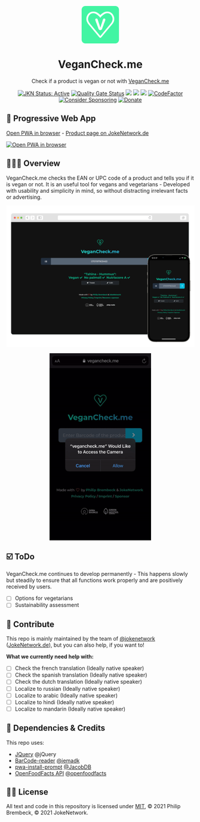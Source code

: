 <p align="center">
 <img width="100px" src="img/hero_icon.png" align="center" alt="VeganCheck Logo">
 <h1 align="center">VeganCheck.me</h1>
 <p align="center">Check if a product is vegan or not with <a href="https://vegancheck.me">VeganCheck.me</a></p>
</p>
  <p align="center">
	<a href="https://jokenetwork.de/badges"><img alt="JKN Status: Active" src="https://jokenetwork.de/assets/img/gitstatus/active.svg"></a>
	<a href="https://sonarcloud.io/summary/new_code?id=JokeNetwork_vegancheck.me"><img alt="Quality Gate Status" src="https://sonarcloud.io/api/project_badges/measure?project=JokeNetwork_vegancheck.me&metric=alert_status"></a>
  <a href="https://app.fossa.com/projects/git%2Bgithub.com%2Fphilipbrembeck%2Fvegancheck.me?ref=badge_shield" alt="FOSSA Status"><img src="https://app.fossa.com/api/projects/git%2Bgithub.com%2Fphilipbrembeck%2Fvegancheck.me.svg?type=shield"></a>
	<a href="https://www.codacy.com/gh/philipbrembeck/vegancheck.me/dashboard?utm_source=github.com&amp;utm_medium=referral&amp;utm_content=philipbrembeck/vegancheck.me&amp;utm_campaign=Badge_Grade"><img src="https://app.codacy.com/project/badge/Grade/181208ec1e6644e0bdc7a8b3271e3708"/></a>
	<a href="https://codeclimate.com/github/JokeNetwork/vegancheck.me/maintainability"><img src="https://api.codeclimate.com/v1/badges/3e4c87c9f6b92b9e13b5/maintainability" /></a>
	<a href="https://www.codefactor.io/repository/github/jokenetwork/vegancheck.me"><img src="https://www.codefactor.io/repository/github/jokenetwork/vegancheck.me/badge" alt="CodeFactor" /></a>
	<a href="https://github.com/sponsors/philipbrembeck"><img src="https://img.shields.io/badge/Sponsor-white.svg?logo=githubsponsors" alt="Consider Sponsoring"></a>
	<a href="https://www.paypal.com/donate?hosted_button_id=N4F7DAQH7ET2G"><img src="https://img.shields.io/badge/Donate-blue.svg?logo=paypal" alt="Donate"></a>
  </p>
  
## 🌱 Progressive Web App

[Open PWA in browser](https://vegancheck.me) - [Product page on JokeNetwork.de](https://jokenetwork.de/#projects)

[<img src="https://jokenetwork.de/assets/img/PWA.svg" alt="Open PWA in browser" width="150">](https://vegancheck.me) 

## 👨🏼‍💻 Overview

VeganCheck.me checks the EAN or UPC code of a product and tells you if it is vegan or not. It is an useful tool for vegans and vegetarians - Developed with usability and simplicity in mind, so without distracting irrelevant facts or advertising.

![VeganCheck.me Screenshot](img/Hero.svg)

<p align="center">
<img src="img/demo.gif" alt="VeganCheck.me Demo" align="center" height="500">
</p>

## ☑️ ToDo 

VeganCheck.me continues to develop permanently - This happens slowly but steadily to ensure that all functions work properly and are positively received by users. 

* [ ] Options for vegetarians
* [ ] Sustainability assessment

## 🧩 Contribute
This repo is mainly maintained by the team of [@jokenetwork](https://github.com/jokenetwork) ([JokeNetwork.de](https://jokenetwork.de)), but you can also help, if you want to!

**What we currently need help with:**
* [ ] Check the french translation (Ideally native speaker)
* [ ] Check the spanish translation (Ideally native speaker)
* [ ] Check the dutch translation (Ideally native speaker)
* [ ] Localize to russian (Ideally native speaker)
* [ ] Localize to arabic (Ideally native speaker)
* [ ] Localize to hindi (Ideally native speaker)
* [ ] Localize to mandarin (Ideally native speaker)

## 🤝 Dependencies & Credits 

This repo uses:

* [JQuery](https://jquery.com) @jQuery
* [BarCode-reader](https://github.com/iemadk/BarCode-reader) [@iemadk](https://github.com/iemadk)
* [pwa-install-prompt](https://github.com/JacobDB/pwa-install-prompt) [@JacobDB](https://github.com/JacobDB)
* [OpenFoodFacts API](https://openfoodfacts.org/) [@openfoodfacts](https://github.com/openfoodfacts)

## 👩‍⚖️ License

All text and code in this repository is licensed under [MIT](https://github.com/jokenetwork/VeganCheck.me/blob/main/LICENSE), © 2021 Philip Brembeck, © 2021 JokeNetwork.
